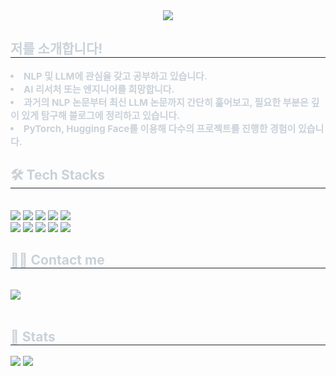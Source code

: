 <div align= "center">
    <img src="https://capsule-render.vercel.app/api?type=waving&color=c757d6&height=120&text=%20Junhan's%20Github&animation=&fontColor=000000&fontSize=40" />
    </div>
    <div style="text-align: left;"> 
    <h2 style="border-bottom: 1px solid #21262d; color: #c9d1d9;">  저를 소개합니다! </h2>  
    <div style="font-weight: 700; font-size: 15px; text-align: left; color: #c9d1d9;"> <li> NLP 및 LLM에 관심을 갖고 공부하고 있습니다.</li><li> AI 리서처 또는 엔지니어를 희망합니다.</li><li> 과거의 NLP 논문부터 최신 LLM 논문까지 간단히 훑어보고, 필요한 부분은 깊이 있게 탐구해 블로그에 정리하고 있습니다.</li><li> PyTorch, Hugging Face를 이용해 다수의 프로젝트를 진행한 경험이 있습니다. </div> 
    </div>
    <div style="text-align: left;">
    <h2 style="border-bottom: 1px solid #21262d; color: #c9d1d9;"> 🛠️ Tech Stacks </h2> <br> 
    <div style="margin: ; text-align: left;" "text-align: left;"> <img src="https://img.shields.io/badge/C++-00599C?style=flat&logo=C%2B%2B&logoColor=white">
          <img src="https://img.shields.io/badge/Discord-5865F2?style=flat&logo=Discord&logoColor=white">
          <img src="https://img.shields.io/badge/Docker-2496ED?style=flat&logo=Docker&logoColor=white">
          <img src="https://img.shields.io/badge/Git-F05032?style=flat&logo=Git&logoColor=white">
          <img src="https://img.shields.io/badge/Github-181717?style=flat&logo=Github&logoColor=white">
          <br/><img src="https://img.shields.io/badge/Java-007396?style=flat&logo=Java&logoColor=white">
          <img src="https://img.shields.io/badge/Notion-000000?style=flat&logo=Notion&logoColor=white">
          <img src="https://img.shields.io/badge/Python-3776AB?style=flat&logo=Python&logoColor=white">
          <img src="https://img.shields.io/badge/PyTorch-EE4C2C?style=flat&logo=PyTorch&logoColor=white">
          <img src="https://img.shields.io/badge/Tensorflow-FF6F00?style=flat&logo=Tensorflow&logoColor=white">
          <br/></div>
    </div>
    <div style="text-align: left;">
    <h2 style="border-bottom: 1px solid #21262d; color: #c9d1d9;"> 🧑‍💻 Contact me </h2> <br> 
    <div style="text-align: left;"> <a href=https://the-gradient.ghost.io/> <img src="https://img.shields.io/badge/Tistory-000000?style=flat&logo=Tistory&logoColor=white&link=https://the-gradient.ghost.io/"> </a>
          </div>  <br> 
    <div style="text-align: left;">  </div> 
    </div>
    <div style="text-align: left;"> 
    <h2 style="border-bottom: 1px solid #21262d; color: #c9d1d9;"> 🏅 Stats </h2> <div style="text-align: left;"> <img src="https://github-readme-stats.vercel.app/api?username=junhanjeong&custom_title=junhan's Github Stat&bg_color=180,000000,&title_color=000000&text_color=000000"
        /> <img src="https://github-readme-stats.vercel.app/api/top-langs/?username=junhanjeong&layout=compact&bg_color=180,000000,&title_color=000000&text_color=000000"
          /> </div> 
    </div>
    
